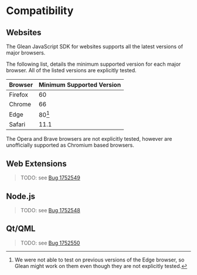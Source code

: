 # Compatibility

## Websites

The Glean JavaScript SDK for websites supports all the latest versions of major browsers.

The following list, details the minimum supported version for each major browser.
All of the listed versions are explicitly tested.

| Browser | Minimum Supported Version |
|---------|---------------------------|
| Firefox | 60 |
| Chrome  | 66 |
| Edge    | 80[^1] |
| Safari  | 11.1 |

[^1]: We were not able to test on previous versions of the Edge browser, so Glean might work on them even though they are not explicitly tested.

The Opera and Brave browsers are not explicitly tested, however are unofficially supported
as Chromium based browsers.

## Web Extensions

> TODO: see [Bug 1752549](https://bugzilla.mozilla.org/show_bug.cgi?id=1752549)

## Node.js

> TODO: see [Bug 1752548](https://bugzilla.mozilla.org/show_bug.cgi?id=1752548)

## Qt/QML

> TODO: see [Bug 1752550](https://bugzilla.mozilla.org/show_bug.cgi?id=1752550)
